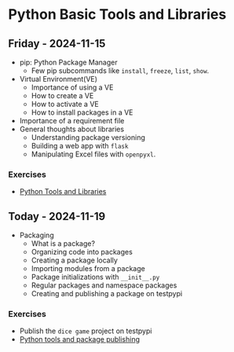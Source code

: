 
# Python Basic Tools and Libraries

## Friday - 2024-11-15
- pip: Python Package Manager
    - Few pip subcommands like `install`, `freeze`, `list`, `show`.
- Virtual Environment(VE)
    - Importance of using a VE
    - How to create a VE
    - How to activate a VE
    - How to install packages in a VE
- Importance of a requirement file
- General thoughts about libraries
    - Understanding package versioning
    - Building a web app with `flask`
    - Manipulating Excel files with `openpyxl`.

### Exercises
- [Python Tools and Libraries](https://classroom.github.com/a/yje2CjQi)

## Today - 2024-11-19
- Packaging
    - What is a package?
    - Organizing code into packages
    - Creating a package locally
    - Importing modules from a package
    - Package initializations with `__init__.py`
    - Regular packages and namespace packages
    - Creating and publishing a package on testpypi

### Exercises
- Publish the `dice game` project on testpypi
- [Python tools and package publishing](https://classroom.github.com/a/PC7khmpa)